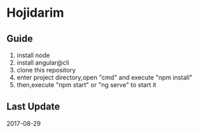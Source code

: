 # Hojidarim

## Guide

1. install node
2. install angular@cli
3. clone this repository
4. enter project directory,open "cmd" and execute "npm install"
5. then,execute "npm start" or "ng serve" to start it

## Last Update
  
  2017-08-29



